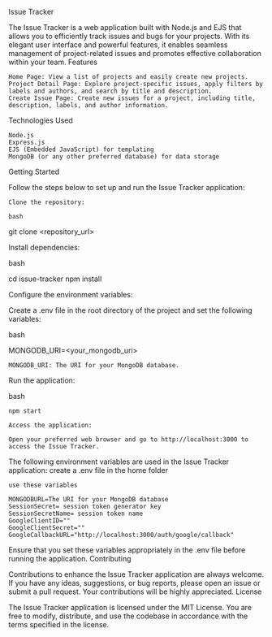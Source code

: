Issue Tracker

The Issue Tracker is a web application built with Node.js and EJS that allows you to efficiently track issues and bugs for your projects. With its elegant user interface and powerful features, it enables seamless management of project-related issues and promotes effective collaboration within your team.
Features

    Home Page: View a list of projects and easily create new projects.
    Project Detail Page: Explore project-specific issues, apply filters by labels and authors, and search by title and description.
    Create Issue Page: Create new issues for a project, including title, description, labels, and author information.

Technologies Used

    Node.js
    Express.js
    EJS (Embedded JavaScript) for templating
    MongoDB (or any other preferred database) for data storage

Getting Started

Follow the steps below to set up and run the Issue Tracker application:

    Clone the repository:

    bash

git clone <repository_url>

Install dependencies:

bash

cd issue-tracker
npm install

Configure the environment variables:

Create a .env file in the root directory of the project and set the following variables:

bash

MONGODB_URI=<your_mongodb_uri>

    MONGODB_URI: The URI for your MongoDB database.

Run the application:

bash

    npm start

    Access the application:

    Open your preferred web browser and go to http://localhost:3000 to access the Issue Tracker.



The following environment variables are used in the Issue Tracker application:
    create a .env file in the home folder 

    use these variables

    MONGODBURL=The URI for your MongoDB database
    SessionSecret= session token generator key
    SessionSecretName= session token name
    GoogleClientID=""
    GoogleClientSecret=""
    GoogleCallbackURL="http://localhost:3000/auth/google/callback"

Ensure that you set these variables appropriately in the .env file before running the application.
Contributing

Contributions to enhance the Issue Tracker application are always welcome. If you have any ideas, suggestions, or bug reports, please open an issue or submit a pull request. Your contributions will be highly appreciated.
License

The Issue Tracker application is licensed under the MIT License. You are free to modify, distribute, and use the codebase in accordance with the terms specified in the license.
